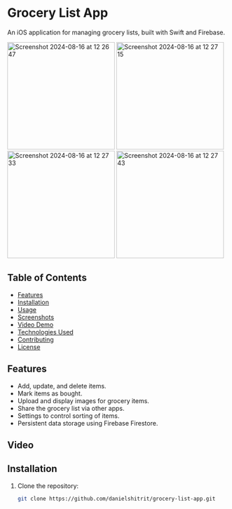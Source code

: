 # Grocery List App

An iOS application for managing grocery lists, built with Swift and Firebase.

<img width="245" alt="Screenshot 2024-08-16 at 12 26 47" src="https://github.com/user-attachments/assets/07e5cf4b-739f-449a-aebd-1447bdd387d9">  <img width="245" alt="Screenshot 2024-08-16 at 12 27 15" src="https://github.com/user-attachments/assets/9e844b32-327b-47f6-b527-b954b47c04cd">  <img width="245" alt="Screenshot 2024-08-16 at 12 27 33" src="https://github.com/user-attachments/assets/6b79294c-2e05-416e-af71-8052b75c954c">  <img width="245" alt="Screenshot 2024-08-16 at 12 27 43" src="https://github.com/user-attachments/assets/a418d7ff-e7f7-46f6-a8e8-5dcaf03f2c47">
 
## Table of Contents
- [Features](#features)
- [Installation](#installation)
- [Usage](#usage)
- [Screenshots](#screenshots)
- [Video Demo](#video-demo)
- [Technologies Used](#technologies-used)
- [Contributing](#contributing)
- [License](#license)

## Features
- Add, update, and delete items.
- Mark items as bought.
- Upload and display images for grocery items.
- Share the grocery list via other apps.
- Settings to control sorting of items.
- Persistent data storage using Firebase Firestore.

## Video




## Installation

1. Clone the repository:
   ```sh
   git clone https://github.com/danielshitrit/grocery-list-app.git
